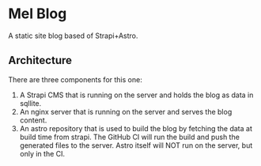 # Mel Blog

A static site blog based of Strapi+Astro.

## Architecture

There are three components for this one:

1. A Strapi CMS that is running on the server and holds the blog as data in sqllite.
2. An nginx server that is running on the server and serves the blog content.
3. An astro repository that is used to build the blog by fetching the data at build time from strapi. The GitHub CI will run the build and push the generated files to the server. Astro itself will NOT run on the server, but only in the CI.

